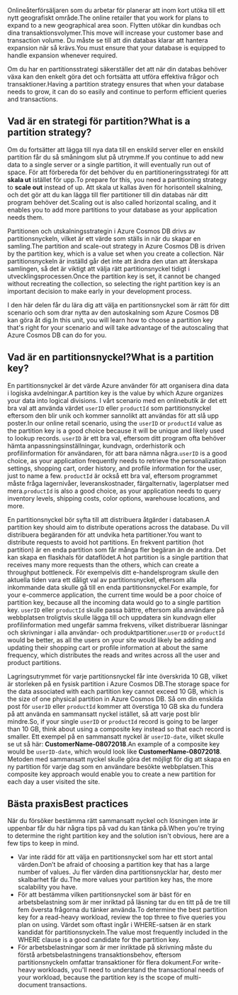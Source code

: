 <span data-ttu-id="ceed0-101">Onlineåterförsäljaren som du arbetar för planerar att inom kort utöka till ett nytt geografiskt område.</span><span class="sxs-lookup"><span data-stu-id="ceed0-101">The online retailer that you work for plans to expand to a new geographical area soon.</span></span> <span data-ttu-id="ceed0-102">Flytten utökar din kundbas och dina transaktionsvolymer.</span><span class="sxs-lookup"><span data-stu-id="ceed0-102">This move will increase your customer base and transaction volume.</span></span> <span data-ttu-id="ceed0-103">Du måste se till att din databas klarar att hantera expansion när så krävs.</span><span class="sxs-lookup"><span data-stu-id="ceed0-103">You must ensure that your database is equipped to handle expansion whenever required.</span></span>

<span data-ttu-id="ceed0-104">Om du har en partitionsstrategi säkerställer det att när din databas behöver växa kan den enkelt göra det och fortsätta att utföra effektiva frågor och transaktioner.</span><span class="sxs-lookup"><span data-stu-id="ceed0-104">Having a partition strategy ensures that when your database needs to grow, it can do so easily and continue to perform efficient queries and transactions.</span></span>

## <a name="what-is-a-partition-strategy"></a><span data-ttu-id="ceed0-105">Vad är en strategi för partition?</span><span class="sxs-lookup"><span data-stu-id="ceed0-105">What is a partition strategy?</span></span>

<span data-ttu-id="ceed0-106">Om du fortsätter att lägga till nya data till en enskild server eller en enskild partition får du så småningom slut på utrymme.</span><span class="sxs-lookup"><span data-stu-id="ceed0-106">If you continue to add new data to a single server or a single partition, it will eventually run out of space.</span></span> <span data-ttu-id="ceed0-107">För att förbereda för det behöver du en partitioneringsstrategi för att **skala ut** istället för upp.</span><span class="sxs-lookup"><span data-stu-id="ceed0-107">To prepare for this, you need a partitioning strategy to **scale out** instead of up.</span></span> <span data-ttu-id="ceed0-108">Att skala ut kallas även för horisontell skalning, och det gör att du kan lägga till fler partitioner till din databas när ditt program behöver det.</span><span class="sxs-lookup"><span data-stu-id="ceed0-108">Scaling out is also called horizontal scaling, and it enables you to add more partitions to your database as your application needs them.</span></span>

<span data-ttu-id="ceed0-109">Partitionen och utskalningsstrategin i Azure Cosmos DB drivs av partitionsnyckeln, vilket är ett värde som ställs in när du skapar en samling.</span><span class="sxs-lookup"><span data-stu-id="ceed0-109">The partition and scale-out strategy in Azure Cosmos DB is driven by the partition key, which is a value set when you create a collection.</span></span> <span data-ttu-id="ceed0-110">När partitionsnyckeln är inställd går det inte att ändra den utan att återskapa samlingen, så det är viktigt att välja rätt partitionsnyckel tidigt i utvecklingsprocessen.</span><span class="sxs-lookup"><span data-stu-id="ceed0-110">Once the partition key is set, it cannot be changed without recreating the collection, so selecting the right partition key is an important decision to make early in your development process.</span></span>  

<span data-ttu-id="ceed0-111">I den här delen får du lära dig att välja en partitionsnyckel som är rätt för ditt scenario och som drar nytta av den autoskalning som Azure Cosmos DB kan göra åt dig.</span><span class="sxs-lookup"><span data-stu-id="ceed0-111">In this unit, you will learn how to choose a partition key that's right for your scenario and will take advantage of the autoscaling that Azure Cosmos DB can do for you.</span></span>

## <a name="what-is-a-partition-key"></a><span data-ttu-id="ceed0-112">Vad är en partitionsnyckel?</span><span class="sxs-lookup"><span data-stu-id="ceed0-112">What is a partition key?</span></span>

<span data-ttu-id="ceed0-113">En partitionsnyckel är det värde Azure använder för att organisera dina data i logiska avdelningar.</span><span class="sxs-lookup"><span data-stu-id="ceed0-113">A partition key is the value by which Azure organizes your data into logical divisions.</span></span> <span data-ttu-id="ceed0-114">I vårt scenario med en onlinebutik är det ett bra val att använda värdet `userID` eller `productId` som partitionsnyckel eftersom den blir unik och kommer sannolikt att användas för att slå upp poster.</span><span class="sxs-lookup"><span data-stu-id="ceed0-114">In our online retail scenario, using the `userID` or `productId` value as the partition key is a good choice because it will be unique and likely used to lookup records.</span></span> <span data-ttu-id="ceed0-115">`userID` är ett bra val, eftersom ditt program ofta behöver hämta anpassningsinställningar, kundvagn, orderhistorik och profilinformation för användaren, för att bara nämna några.</span><span class="sxs-lookup"><span data-stu-id="ceed0-115">`userID` is a good choice, as your application frequently needs to retrieve the personalization settings, shopping cart, order history, and profile information for the user, just to name a few.</span></span> <span data-ttu-id="ceed0-116">`productId` är också ett bra val, eftersom programmet måste fråga lagernivåer, leveranskostnader, färgalternativ, lagerplatser med mera.</span><span class="sxs-lookup"><span data-stu-id="ceed0-116">`productId` is also a good choice, as your application needs to query inventory levels, shipping costs, color options, warehouse locations, and more.</span></span>

<span data-ttu-id="ceed0-117">En partitionsnyckel bör syfta till att distribuera åtgärder i databasen.</span><span class="sxs-lookup"><span data-stu-id="ceed0-117">A partition key should aim to distribute operations across the database.</span></span> <span data-ttu-id="ceed0-118">Du vill distribuera begäranden för att undvika heta partitioner.</span><span class="sxs-lookup"><span data-stu-id="ceed0-118">You want to distribute requests to avoid hot partitions.</span></span> <span data-ttu-id="ceed0-119">En frekvent partition (hot partition) är en enda partition som får många fler begäran än de andra. Det kan skapa en flaskhals för dataflödet.</span><span class="sxs-lookup"><span data-stu-id="ceed0-119">A hot partition is a single partition that receives many more requests than the others, which can create a throughput bottleneck.</span></span> <span data-ttu-id="ceed0-120">För exempelvis ditt e-handelsprogram skulle den aktuella tiden vara ett dåligt val av partitionsnyckel, eftersom alla inkommande data skulle gå till en enda partitionsnyckel.</span><span class="sxs-lookup"><span data-stu-id="ceed0-120">For example, for your e-commerce application, the current time would be a poor choice of partition key, because all the incoming data would go to a single partition key.</span></span> <span data-ttu-id="ceed0-121">`userID` eller `productId` skulle passa bättre, eftersom alla användare på webbplatsen troligtvis skulle lägga till och uppdatera sin kundvagn eller profilinformation med ungefär samma frekvens, vilket distribuerar läsningar och skrivningar i alla användar- och produktpartitioner.</span><span class="sxs-lookup"><span data-stu-id="ceed0-121">`userID` or `productId` would be better, as all the users on your site would likely be adding and updating their shopping cart or profile information at about the same frequency, which distributes the reads and writes across all the user and product partitions.</span></span>

<span data-ttu-id="ceed0-122">Lagringsutrymmet för varje partitionsnyckel får inte överskrida 10 GB, vilket är storleken på en fysisk partition i Azure Cosmos DB.</span><span class="sxs-lookup"><span data-stu-id="ceed0-122">The storage space for the data associated with each partition key cannot exceed 10 GB, which is the size of one physical partition in Azure Cosmos DB.</span></span> <span data-ttu-id="ceed0-123">Så om din enskilda post för `userID` eller `productId` kommer att överstiga 10 GB ska du fundera på att använda en sammansatt nyckel istället, så att varje post blir mindre.</span><span class="sxs-lookup"><span data-stu-id="ceed0-123">So, if your single `userID` or `productId` record is going to be larger than 10 GB, think about using a composite key instead so that each record is smaller.</span></span> <span data-ttu-id="ceed0-124">Ett exempel på en sammansatt nyckel är `userID-date`, vilket skulle se ut så här: **CustomerName-08072018**.</span><span class="sxs-lookup"><span data-stu-id="ceed0-124">An example of a composite key would be `userID-date`, which would look like **CustomerName-08072018**.</span></span> <span data-ttu-id="ceed0-125">Metoden med sammansatt nyckel skulle göra det möjligt för dig att skapa en ny partition för varje dag som en användare besökte webbplatsen.</span><span class="sxs-lookup"><span data-stu-id="ceed0-125">This composite key approach would enable you to create a new partition for each day a user visited the site.</span></span>

## <a name="best-practices"></a><span data-ttu-id="ceed0-126">Bästa praxis</span><span class="sxs-lookup"><span data-stu-id="ceed0-126">Best practices</span></span>

<span data-ttu-id="ceed0-127">När du försöker bestämma rätt sammansatt nyckel och lösningen inte är uppenbar får du här några tips på vad du kan tänka på.</span><span class="sxs-lookup"><span data-stu-id="ceed0-127">When you're trying to determine the right partition key and the solution isn't obvious, here are a few tips to keep in mind.</span></span>

- <span data-ttu-id="ceed0-128">Var inte rädd för att välja en partitionsnyckel som har ett stort antal värden.</span><span class="sxs-lookup"><span data-stu-id="ceed0-128">Don’t be afraid of choosing a partition key that has a large number of values.</span></span> <span data-ttu-id="ceed0-129">Ju fler värden dina partitionsnycklar har, desto mer skalbarhet får du.</span><span class="sxs-lookup"><span data-stu-id="ceed0-129">The more values your partition key has, the more scalability you have.</span></span>
- <span data-ttu-id="ceed0-130">För att bestämma vilken partitionsnyckel som är bäst för en arbetsbelastning som är mer inriktad på läsning tar du en titt på de tre till fem översta frågorna du tänker använda.</span><span class="sxs-lookup"><span data-stu-id="ceed0-130">To determine the best partition key for a read-heavy workload, review the top three to five queries you plan on using.</span></span> <span data-ttu-id="ceed0-131">Värdet som oftast ingår i WHERE-satsen är en stark kandidat för partitionsnyckeln.</span><span class="sxs-lookup"><span data-stu-id="ceed0-131">The value most frequently included in the WHERE clause is a good candidate for the partition key.</span></span>
- <span data-ttu-id="ceed0-132">För arbetsbelastningar som är mer inriktade på skrivning måste du förstå arbetsbelastningens transaktionsbehov, eftersom partitionsnyckeln omfattar transaktioner för flera dokument.</span><span class="sxs-lookup"><span data-stu-id="ceed0-132">For write-heavy workloads, you'll need to understand the transactional needs of your workload, because the partition key is the scope of multi-document transactions.</span></span>

